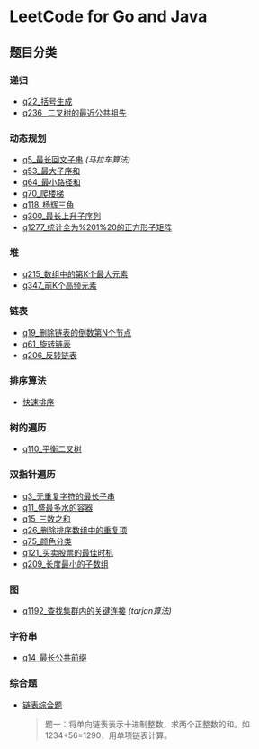 # LeetCode for Go and Java
## 题目分类

### 递归

- [q22_括号生成](/src/递归/q22_括号生成)
- [q236_ 二叉树的最近公共祖先](/src/递归/q236_二叉树的最近公共祖先)

### 动态规划

- [q5_最长回文子串](/src/动态规划/q5_最长回文子串) *(马拉车算法)*
- [q53_最大子序和](/src/动态规划/q53_最大子序和)
- [q64_最小路径和](/src/动态规划/q64_最小路径和)
- [q70_爬楼梯](/src/动态规划/q70_爬楼梯)
- [q118_杨辉三角](/src/动态规划/q118_杨辉三角)
- [q300_最长上升子序列](/src/动态规划/q300_最长上升子序列)
- [q1277_统计全为%201%20的正方形子矩阵](/src/动态规划/q1277_统计全为%201%20的正方形子矩阵)

### 堆

- [q215_数组中的第K个最大元素](/src/堆/q215_数组中的第K个最大元素)
- [q347_前K个高频元素](/src/堆/q347_前K个高频元素)

### 链表

- [q19_删除链表的倒数第N个节点](/src/链表/q19_删除链表的倒数第N个节点)
- [q61_旋转链表](/src/链表/q61_旋转链表)
- [q206_反转链表](/src/链表/q206_反转链表)

### 排序算法

- [快速排序](/src/排序算法/快速排序)

### 树的遍历

- [q110_平衡二叉树](/src/树的遍历/q110_平衡二叉树)

### 双指针遍历

- [q3_无重复字符的最长子串](/src/双指针遍历/q3_无重复字符的最长子串)
- [q11_盛最多水的容器](/src/双指针遍历/q11_盛最多水的容器)
- [q15_三数之和](/src/双指针遍历/q15_三数之和)
- [q26_删除排序数组中的重复项](/src/双指针遍历/q26_删除排序数组中的重复项)
- [q75_颜色分类](/src/双指针遍历/q75_颜色分类)
- [q121_买卖股票的最佳时机](/src/双指针遍历/q121_买卖股票的最佳时机)
- [q209_长度最小的子数组](/src/双指针遍历/q209_长度最小的子数组)

### 图

- [q1192_查找集群内的关键连接](/src/图/q1192_查找集群内的关键连接) *(tarjan算法)*

### 字符串

- [q14_最长公共前缀](/src/字符串/q14_最长公共前缀)

### 综合题

- [链表综合题](/src/综合题/链表综合题)
    > 题一：将单向链表表示十进制整数，求两个正整数的和。如1234+56=1290，用单项链表计算。
